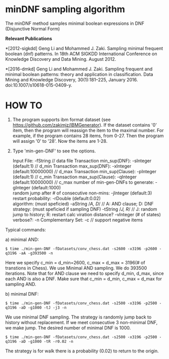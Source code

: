 # minDNF sampling algorithm

The minDNF method samples minimal boolean expressions in DNF
(Disjunctive Normal Form)


**Relevant Publications**

*[2012-sigkdd] Geng Li and Mohammed J. Zaki. Sampling minimal frequent boolean (dnf) patterns. In 18th ACM SIGKDD International Conference on Knowledge Discovery and Data Mining. August 2012.

*[2016-dmkd] Geng Li and Mohammed J. Zaki. Sampling frequent and minimal boolean patterns: theory and application in classification. Data Mining and Knowledge Discovery, 30(1):181–225, January 2016. doi:10.1007/s10618-015-0409-y.


# HOW TO

1) The program supports ibm format dataset (see https://github.com/zakimjz/IBMGenerator).  If the dataset contains '0' item, then the program will reassign the item to the maximal number. For example, if the program contains 28 items, from 0-27. Then the program will assign '0' to '28'. Now the items are 1-28.

2) Type 'min-gen-DNF' to see the options.



    Input File:                                    -fString                        // data file
    Transaction min_sup(DNF):                      -sInteger (default:1)           // d_min
    Transaction max_sup(DNF):                      -xInteger (default:10000000)    // d_max
    Transaction min_sup(Clause):                   -pInteger (default:1)           // c_min
    Transaction max_sup(Clause):                   -qInteger (default:10000000)    // c_max
    number of min-gen-DNFs to generate:            -gInteger (default:1000)        
    random jump after # of consecutive non-mins:   -jInteger (default:3)           
    restart probability:                           -rDouble  (default:0.02)         
    algorithm: (must speficied)                    -aString /*A, D*/               // A: AND clause;  D: DNF
    strategy:  (must speficied if sampling DNF)    -tString /*J, R*/               // J: random jump to history; R: restart
    calc viration distance?                        -vInteger (# of states)         
    verbose?:                                       -n
    Complementary Set:                              -c                             // support negative items

   
Typical commands:

a) minimal AND:

    $ time ./min-gen-DNF -fDatasets/conv_chess.dat -s2600 -x3196 -p2600 -q3196 -aA -g393500 -n

Here we specify c_min = d_min=2600, c_max = d_max = 3196(# of transtions in Chess).  We use Minimal AND sampling. We do 393500 iterations. Note that for AND clause we need to specify d_min, d_max, since each AND is also a DNF. Make sure that c_min = d_min, c_max = d_max for sampling AND.      
	
b) minimal DNF:

    $ time ./min-gen-DNF -fDatasets/conv_chess.dat -s2500 -x3196 -p2500 -q3196 -aD -g1000 -tJ -j3 -n

We use minimal DNF sampling. The strategy is randomly jump back to history without replacement. If we meet consecutive 3 non-minimal DNF, we make jump. The desired number of minimal DNF is 1000.
   
    $ time ./min-gen-DNF -fDatasets/conv_chess.dat -s2500 -x3196 -p2500 -q3196 -aD -g1000 -tR -r0.02 -n 

The strategy is for walk there is a probability (0.02) to return to the origin. 
